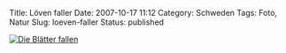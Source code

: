 Title: Löven faller
Date: 2007-10-17 11:12
Category: Schweden
Tags: Foto, Natur
Slug: loeven-faller
Status: published

[![Die Blätter
fallen](/pic/lovenfaller_s.jpg "Die Blätter fallen")](/pic/lovenfaller_l.jpg)

